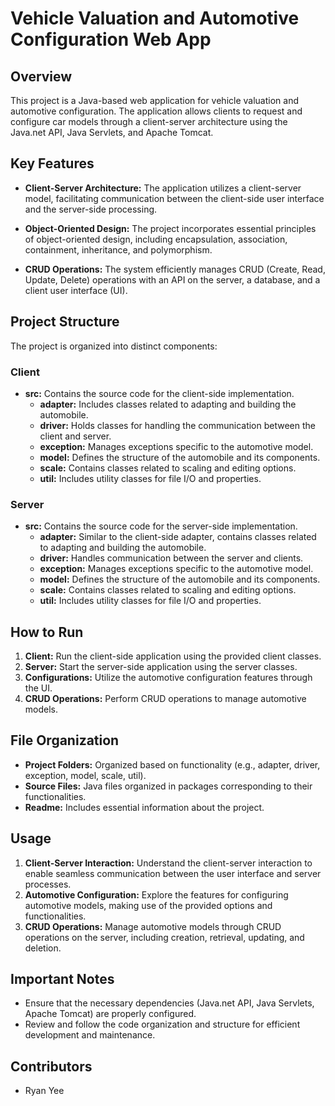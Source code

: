 # Vehicle Valuation and Automotive Configuration Web App

## Overview

This project is a Java-based web application for vehicle valuation and automotive configuration. The application allows clients to request and configure car models through a client-server architecture using the Java.net API, Java Servlets, and Apache Tomcat.

## Key Features

- **Client-Server Architecture:** The application utilizes a client-server model, facilitating communication between the client-side user interface and the server-side processing.

- **Object-Oriented Design:** The project incorporates essential principles of object-oriented design, including encapsulation, association, containment, inheritance, and polymorphism.

- **CRUD Operations:** The system efficiently manages CRUD (Create, Read, Update, Delete) operations with an API on the server, a database, and a client user interface (UI).

## Project Structure

The project is organized into distinct components:

### Client

- **src:** Contains the source code for the client-side implementation.
  - **adapter:** Includes classes related to adapting and building the automobile.
  - **driver:** Holds classes for handling the communication between the client and server.
  - **exception:** Manages exceptions specific to the automotive model.
  - **model:** Defines the structure of the automobile and its components.
  - **scale:** Contains classes related to scaling and editing options.
  - **util:** Includes utility classes for file I/O and properties.

### Server

- **src:** Contains the source code for the server-side implementation.
  - **adapter:** Similar to the client-side adapter, contains classes related to adapting and building the automobile.
  - **driver:** Handles communication between the server and clients.
  - **exception:** Manages exceptions specific to the automotive model.
  - **model:** Defines the structure of the automobile and its components.
  - **scale:** Contains classes related to scaling and editing options.
  - **util:** Includes utility classes for file I/O and properties.

## How to Run

1. **Client:** Run the client-side application using the provided client classes.
2. **Server:** Start the server-side application using the server classes.
3. **Configurations:** Utilize the automotive configuration features through the UI.
4. **CRUD Operations:** Perform CRUD operations to manage automotive models.

## File Organization

- **Project Folders:** Organized based on functionality (e.g., adapter, driver, exception, model, scale, util).
- **Source Files:** Java files organized in packages corresponding to their functionalities.
- **Readme:** Includes essential information about the project.

## Usage

1. **Client-Server Interaction:** Understand the client-server interaction to enable seamless communication between the user interface and server processes.
2. **Automotive Configuration:** Explore the features for configuring automotive models, making use of the provided options and functionalities.
3. **CRUD Operations:** Manage automotive models through CRUD operations on the server, including creation, retrieval, updating, and deletion.

## Important Notes

- Ensure that the necessary dependencies (Java.net API, Java Servlets, Apache Tomcat) are properly configured.
- Review and follow the code organization and structure for efficient development and maintenance.

## Contributors

- Ryan Yee
